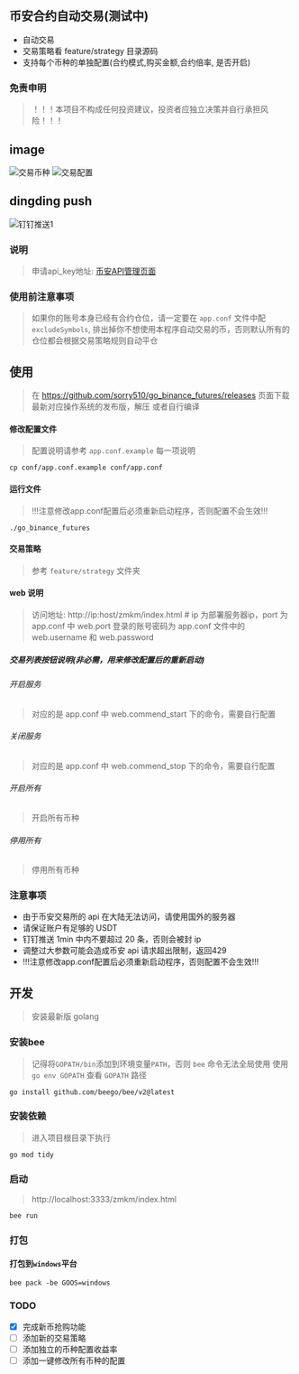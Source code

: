 ## 币安合约自动交易(测试中)
- 自动交易
- 交易策略看 feature/strategy 目录源码
- 支持每个币种的单独配置(合约模式,购买金额,合约倍率, 是否开启)

### 免责申明
>！！！本项目不构成任何投资建议，投资者应独立决策并自行承担风险！！！

## image
![交易币种](./img/coins.jpg)
![交易配置](./img/config.jpg)

## dingding push
![钉钉推送1](./img/dingding.jpeg)

### 说明
> 申请api_key地址: [币安API管理页面](https://www.binance.com/cn/usercenter/settings/api-management)

### 使用前注意事项
> 如果你的账号本身已经有合约仓位，请一定要在 `app.conf` 文件中配 `excludeSymbols`, 排出掉你不想使用本程序自动交易的币，否则默认所有的仓位都会根据交易策略规则自动平仓

## 使用
> 在 https://github.com/sorry510/go_binance_futures/releases 页面下载最新对应操作系统的发布版，解压
> 或者自行编译

#### 修改配置文件
> 配置说明请参考 `app.conf.example` 每一项说明

```
cp conf/app.conf.example conf/app.conf
```

#### 运行文件
> !!!注意修改app.conf配置后必须重新启动程序，否则配置不会生效!!!

```
./go_binance_futures
```

#### 交易策略
> 参考 `feature/strategy` 文件夹

#### web 说明
>访问地址: http://ip:host/zmkm/index.html # ip 为部署服务器ip，port 为 app.conf 中 web.port
登录的账号密码为 app.conf 文件中的  web.username 和 web.password

##### 交易列表按钮说明(非必需，用来修改配置后的重新启动)
###### 开启服务
> 对应的是 app.conf 中 web.commend_start 下的命令，需要自行配置

###### 关闭服务
> 对应的是 app.conf 中 web.commend_stop 下的命令，需要自行配置

###### 开启所有
> 开启所有币种

###### 停用所有
> 停用所有币种


### 注意事项
- 由于币安交易所的 api 在大陆无法访问，请使用国外的服务器
- 请保证账户有足够的 USDT
- 钉钉推送 1min 中内不要超过 20 条，否则会被封 ip
- 调整过大参数可能会造成币安 api 请求超出限制，返回429
- !!!注意修改app.conf配置后必须重新启动程序，否则配置不会生效!!!


## 开发
>安装最新版 golang

### 安装bee
> 记得将`GOPATH/bin`添加到环境变量`PATH`，否则 `bee` 命令无法全局使用
> 使用 `go env GOPATH` 查看 `GOPATH` 路径

```
go install github.com/beego/bee/v2@latest
```

### 安装依赖
> 进入项目根目录下执行

```
go mod tidy
```

### 启动
> http://localhost:3333/zmkm/index.html

```
bee run
```

### 打包

#### 打包到`windows`平台

```
bee pack -be GOOS=windows
```

### TODO

- [X] 完成新币抢购功能
- [ ] 添加新的交易策略
- [ ] 添加独立的币种配置收益率
- [ ] 添加一键修改所有币种的配置
